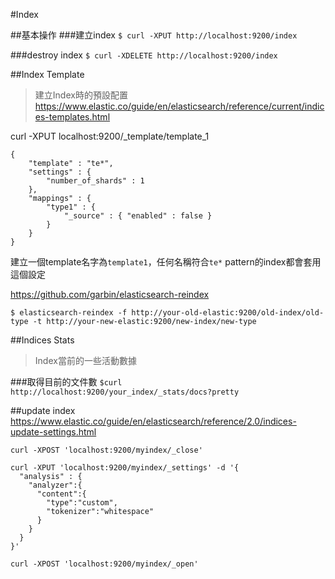 #Index

##基本操作
###建立index
`$ curl -XPUT http://localhost:9200/index`

###destroy index
`$ curl -XDELETE http://localhost:9200/index`

##Index Template
>建立Index時的預設配置
https://www.elastic.co/guide/en/elasticsearch/reference/current/indices-templates.html

curl -XPUT localhost:9200/_template/template_1

```
{
    "template" : "te*",
    "settings" : {
        "number_of_shards" : 1
    },
    "mappings" : {
        "type1" : {
            "_source" : { "enabled" : false }
        }
    }
}
```

建立一個template名字為`template1`，任何名稱符合`te*` pattern的index都會套用這個設定

https://github.com/garbin/elasticsearch-reindex

`$ elasticsearch-reindex -f http://your-old-elastic:9200/old-index/old-type -t http://your-new-elastic:9200/new-index/new-type`


##Indices Stats
>Index當前的一些活動數據

###取得目前的文件數
`$curl http://localhost:9200/your_index/_stats/docs?pretty`


##update index
https://www.elastic.co/guide/en/elasticsearch/reference/2.0/indices-update-settings.html

```
curl -XPOST 'localhost:9200/myindex/_close'

curl -XPUT 'localhost:9200/myindex/_settings' -d '{
  "analysis" : {
    "analyzer":{
      "content":{
        "type":"custom",
        "tokenizer":"whitespace"
      }
    }
  }
}'

curl -XPOST 'localhost:9200/myindex/_open'
```
